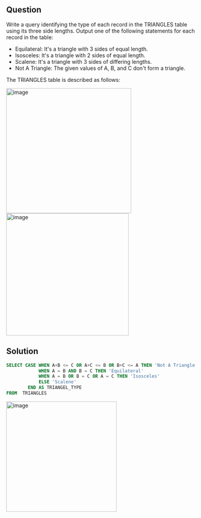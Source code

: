 ## Question
Write a query identifying the type of each record in the TRIANGLES table using its three side lengths. 
Output one of the following statements for each record in the table:

- Equilateral: It's a triangle with 3 sides of equal length.
- Isosceles: It's a triangle with 2 sides of equal length.
- Scalene: It's a triangle with 3 sides of differing lengths.
- Not A Triangle: The given values of A, B, and C don't form a triangle.

The TRIANGLES table is described as follows:

<img width="332" alt="image" src="https://github.com/user-attachments/assets/3133262c-fbc6-4919-abdf-4bc21a0cd4bb" />

<img width="325" alt="image" src="https://github.com/user-attachments/assets/29f56318-1d32-4fe1-a274-7fd7ce0e9869" />

## Solution
```sql
SELECT CASE WHEN A+B <= C OR A+C <= B OR B+C <= A THEN 'Not A Triangle'
            WHEN A = B AND B = C THEN 'Equilateral'
            WHEN A = B OR B = C OR A = C THEN 'Isosceles'
            ELSE 'Scalene'
        END AS TRIANGEL_TYPE
FROM  TRIANGLES 
```
<img width="293" alt="image" src="https://github.com/user-attachments/assets/82271fbf-0b05-4018-b623-36bb01245d32" />

